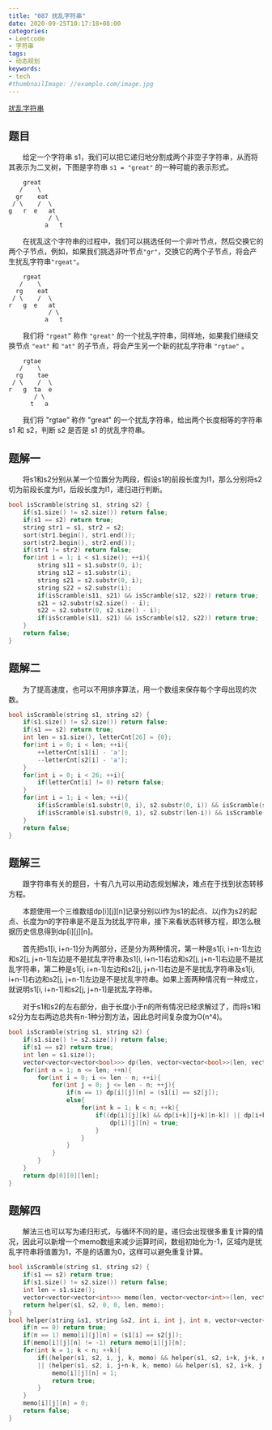 ```yaml
---
title: "087 扰乱字符串"
date: 2020-09-25T10:17:18+08:00
categories:
- Leetcode
- 字符串
tags:
- 动态规划
keywords:
- tech
#thumbnailImage: //example.com/image.jpg
---
```

[扰乱字符串](https://leetcode-cn.com/problems/scramble-string/)
<!--more-->
## 题目
　　给定一个字符串 s1，我们可以把它递归地分割成两个非空子字符串，从而将其表示为二叉树，下图是字符串 `s1 = "great"` 的一种可能的表示形式。
```
    great
   /    \
  gr    eat
 / \    /  \
g   r  e   at
           / \
          a   t
```

　　在扰乱这个字符串的过程中，我们可以挑选任何一个非叶节点，然后交换它的两个子节点，例如，如果我们挑选非叶节点`"gr"`，交换它的两个子节点，将会产生扰乱字符串`"rgeat"`。
```
    rgeat
   /    \
  rg    eat
 / \    /  \
r   g  e   at
           / \
          a   t
```

　　我们将 `"rgeat”` 称作 `"great"` 的一个扰乱字符串，同样地，如果我们继续交换节点 `"eat"` 和 `"at"` 的子节点，将会产生另一个新的扰乱字符串 `"rgtae"` 。
```
    rgtae
   /    \
  rg    tae
 / \    /  \
r   g  ta  e
       / \
      t   a
```

　　我们将 "rgtae” 称作 "great" 的一个扰乱字符串，给出两个长度相等的字符串 s1 和 s2，判断 s2 是否是 s1 的扰乱字符串。

## 题解一
　　将s1和s2分别从某一个位置分为两段，假设s1的前段长度为l1，那么分别将s2切为前段长度为l1，后段长度为l1，递归进行判断。

```cpp
bool isScramble(string s1, string s2) {
    if(s1.size() != s2.size()) return false;
    if(s1 == s2) return true;
    string str1 = s1, str2 = s2;
    sort(str1.begin(), str1.end());
    sort(str2.begin(), str2.end());
    if(str1 != str2) return false;
    for(int i = 1; i < s1.size(); ++i){
        string s11 = s1.substr(0, i);
        string s12 = s1.substr(i);
        string s21 = s2.substr(0, i);
        string s22 = s2.substr(i);
        if(isScramble(s11, s21) && isScramble(s12, s22)) return true;
        s21 = s2.substr(s2.size() - i);
        s22 = s2.substr(0, s2.size() - i);
        if(isScramble(s11, s21) && isScramble(s12, s22)) return true;
    }
    return false;
}
```

## 题解二
　　为了提高速度，也可以不用排序算法，用一个数组来保存每个字母出现的次数。
```cpp
bool isScramble(string s1, string s2) {
    if(s1.size() != s2.size()) return false;
    if(s1 == s2) return true;
    int len = s1.size(), letterCnt[26] = {0};
    for(int i = 0; i < len; ++i){
        ++letterCnt[s1[i] - 'a'];
        --letterCnt[s2[i] - 'a'];
    }
    for(int i = 0; i < 26; ++i){
        if(letterCnt[i] != 0) return false;
    }
    for(int i = 1; i < len; ++i){
        if(isScramble(s1.substr(0, i), s2.substr(0, i)) && isScramble(s1.substr(i), s2.substr(i))) return true;
        if(isScramble(s1.substr(0, i), s2.substr(len-i)) && isScramble(s1.substr(i), s2.substr(0, len-i))) return true;
    }
    return false;
}
```

## 题解三
　　跟字符串有关的题目，十有八九可以用动态规划解决，难点在于找到状态转移方程。

　　本题使用一个三维数组dp[i][j][n]记录分别以i作为s1的起点、以j作为s2的起点、长度为n的字符串是不是互为扰乱字符串，接下来看状态转移方程，即怎么根据历史信息得到dp[i][j][n]。

　　首先把s1[i, i+n-1]分为两部分，还是分为两种情况，第一种是s1[i, i+n-1]左边和s2[j, j+n-1]左边是不是扰乱字符串及s1[i, i+n-1]右边和s2[j, j+n-1]右边是不是扰乱字符串，第二种是s1[i, i+n-1]左边和s2[j, j+n-1]右边是不是扰乱字符串及s1[i, i+n-1]右边和s2[j, j+n-1]左边是不是扰乱字符串。如果上面两种情况有一种成立，就说明s1[i, i+n-1]和s2[j, j+n-1]是扰乱字符串。

　　对于s1和s2的左右部分，由于长度小于n的所有情况已经求解过了，而将s1和s2分为左右两边总共有n-1种分割方法，因此总时间复杂度为O(n^4)。

```cpp
bool isScramble(string s1, string s2) {
    if(s1.size() != s2.size()) return false;
    if(s1 == s2) return true;
    int len = s1.size();
    vector<vector<vector<bool>>> dp(len, vector<vector<bool>>(len, vector<bool>(len+1)));
    for(int n = 1; n <= len; ++n){
        for(int i = 0; i <= len - n; ++i){
            for(int j = 0; j <= len - n; ++j){
                if(n == 1) dp[i][j][n] = (s1[i] == s2[j]);
                else{
                    for(int k = 1; k < n; ++k){
                        if((dp[i][j][k] && dp[i+k][j+k][n-k]) || dp[i+k][j][n-k] && dp[i][j+n-k][k]){
                            dp[i][j][n] = true;
                        }
                    }
                }
            }
        }
    }
    return dp[0][0][len];
}
```

## 题解四
　　解法三也可以写为递归形式，与循环不同的是，递归会出现很多重复计算的情况，因此可以新增一个memo数组来减少运算时间，数组初始化为-1，区域内是扰乱字符串将值置为1，不是的话置为0，这样可以避免重复计算。

```cpp
bool isScramble(string s1, string s2) {
    if(s1 == s2) return true;
    if(s1.size() != s2.size()) return false;
    int len = s1.size();
    vector<vector<vector<int>>> memo(len, vector<vector<int>>(len, vector<int>(len+1, -1)));
    return helper(s1, s2, 0, 0, len, memo);
}
bool helper(string &s1, string &s2, int i, int j, int n, vector<vector<vector<int>>> &memo){
    if(n == 0) return true;
    if(n == 1) memo[i][j][n] = (s1[i] == s2[j]);
    if(memo[i][j][n] != -1) return memo[i][j][n];
    for(int k = 1; k < n; ++k){
        if((helper(s1, s2, i, j, k, memo) && helper(s1, s2, i+k, j+k, n-k, memo))
        || (helper(s1, s2, i, j+n-k, k, memo) && helper(s1, s2, i+k, j, n-k, memo))){
            memo[i][j][n] = 1;
            return true;
        }
    }
    memo[i][j][n] = 0;
    return false;
}
```
